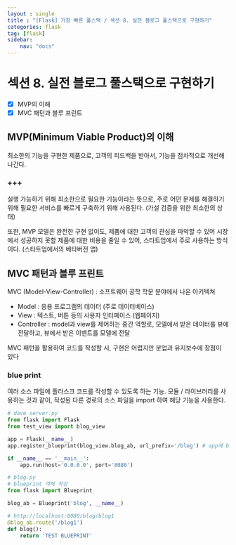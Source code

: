 ```yaml
---
layout : single
title : "[Flask] 가장 빠른 풀스택 / 섹션 8. 실전 블로그 풀스택으로 구현하기"
categories: flask
tag: [flask]
sidebar:
    nav: "docs"
---
```


# 섹션 8. 실전 블로그 풀스택으로 구현하기

-  [x] MVP의 이해
-  [x] MVC 패턴과 블루 프린트

## MVP(Minimum Viable Product)의 이해

최소한의 기능을 구현한 제품으로, 고객의 피드백을 받아서, 기능을 점차적으로 개선해나간다. 

### +++

실행 가능하기 위해 최소한으로 필요한 기능이라는 뜻으로, 주로 어떤 문제를 해결하기 위해 필요한 서비스를 빠르게 구축하기 위해 사용된다. (가설 검증을 위한 최소한의 상태)

또한, MVP 모델은 완전한 구현 없이도, 제품에 대한 고객의 관심을 파악할 수 있어 시장에서 성공하지 못할 제품에 대한 비용을 줄일 수 있어, 스타트업에서 주로 사용하는 방식이다. (스타트업에서의 베타버전 앱)

## MVC 패턴과 블루 프린트

MVC (Model-View-Controller) : 소프트웨어 공학 학문 분야에서 나온 아키텍쳐

- Model : 응용 프로그램의 데이터 (주로 데이터베이스)
- View : 텍스트, 버튼 등의 사용자 인터페이스 (웹페이지)
- Controller : model과 view를 제어하는 중간 역할로, 모델에서 받은 데이터를 뷰에 전달하고, 뷰에서 받은 이벤트를 모델에 전달

MVC 패턴을 활용하여 코드를 작성할 시, 구현은 어렵지만 분업과 유지보수에 장점이 있다

### blue print

여러 소스 파일에 플라스크 코드를 작성할 수 있도록 하는 기능. 모듈 / 라이브러리를 사용하는 것과 같이, 작성된 다른 경로의 소스 파일을 import 하여 해당 기능을 사용한다.

```python
# dave_server.py
from flask import Flask
from test_view import blog_view

app = Flask(__name__)
app.register_blueprint(blog_view.blog_ab, url_prefix='/blog') # app에 blueprint 객체를 register

if __name__ == '__main__':
    app.run(host='0.0.0.0', port='8080')
```

```python
# blog.py
# blueprint 객체 작성
from flask import Blueprint

blog_ab = Blueprint('blog', __name__)

# http://localhost:8080/blog/blog1
@blog_ab.route('/blog1')
def blog():
    return 'TEST BLUEPRINT'
```